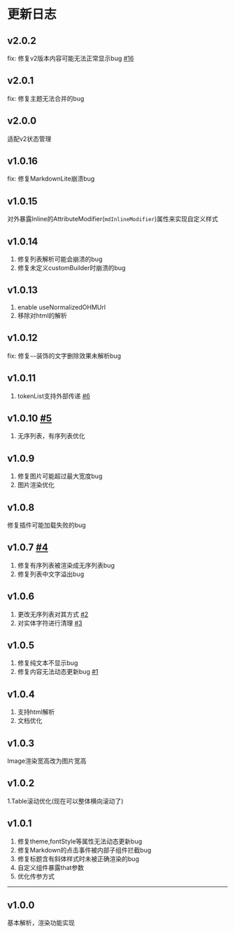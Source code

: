 # 更新日志

## v2.0.2
fix: 修复v2版本内容可能无法正常显示bug [#16](https://github.com/lidary-byte/HMarkdown/issues/16)

## v2.0.1
fix: 修复主题无法合并的bug

## v2.0.0
适配v2状态管理

## v1.0.16
fix: 修复MarkdownLite崩溃bug

## v1.0.15
对外暴露Inline的AttributeModifier(```mdInlineModifier```)属性来实现自定义样式

## v1.0.14
1. 修复列表解析可能会崩溃的bug
2. 修复未定义customBuilder时崩溃的bug

## v1.0.13
1. enable useNormalizedOHMUrl
2. 移除对html的解析

## v1.0.12
fix: 修复```~~```装饰的文字删除效果未解析bug

## v1.0.11 
1. tokenList支持外部传递  [#6](https://github.com/lidary-byte/HMarkdown/issues/6)

## v1.0.10 [#5](https://github.com/lidary-byte/HMarkdown/issues/5)
1. 无序列表，有序列表优化

## v1.0.9
1. 修复图片可能超过最大宽度bug
2. 图片渲染优化

## v1.0.8
修复插件可能加载失败的bug

## v1.0.7  [#4](https://github.com/lidary-byte/HMarkdown/issues/4)
1. 修复有序列表被渲染成无序列表bug 
2. 修复列表中文字溢出bug

## v1.0.6
1. 更改无序列表对其方式 [#2](https://github.com/lidary-byte/HMarkdown/issues/2)
2. 对实体字符进行清理 [#3](https://github.com/lidary-byte/HMarkdown/issues/3)


## v1.0.5
1. 修复纯文本不显示bug
2. 修复内容无法动态更新bug [#1](https://github.com/lidary-byte/HMarkdown/issues/1)

## v1.0.4
1. 支持html解析
2. 文档优化

## v1.0.3
Image渲染宽高改为图片宽高

## v1.0.2
1.Table滚动优化(现在可以整体横向滚动了)

## v1.0.1
1. 修复theme,fontStyle等属性无法动态更新bug
2. 修复Markdown的点击事件被内部子组件拦截bug
3. 修复标题含有斜体样式时未被正确渲染的bug
4. 自定义组件暴露that参数
5. 优化传参方式

---
## v1.0.0

基本解析，渲染功能实现

